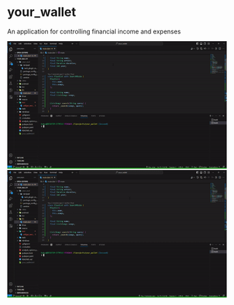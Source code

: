 # your_wallet
An application for controlling financial income and expenses




![Songs1](https://github.com/katerina-tatarchenko/your_wallet/blob/main/ezgif.com-gif-maker.gif)
![Songs2](https://github.com/katerina-tatarchenko/your_wallet/blob/main/ezgif.com-gif-maker%20(1).gif)

